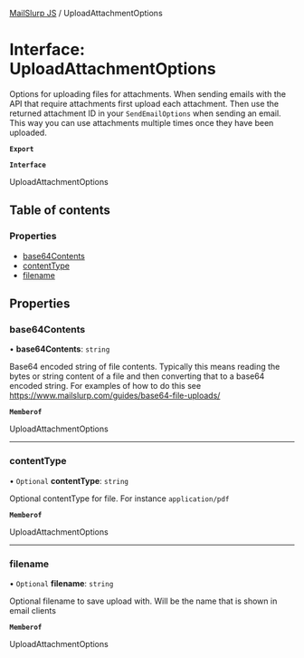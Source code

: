 [MailSlurp JS](../README.md) / UploadAttachmentOptions

# Interface: UploadAttachmentOptions

Options for uploading files for attachments. When sending emails with the API that require attachments first upload each attachment. Then use the returned attachment ID in your `SendEmailOptions` when sending an email. This way you can use attachments multiple times once they have been uploaded.

**`Export`**

**`Interface`**

UploadAttachmentOptions

## Table of contents

### Properties

- [base64Contents](UploadAttachmentOptions.md#base64contents)
- [contentType](UploadAttachmentOptions.md#contenttype)
- [filename](UploadAttachmentOptions.md#filename)

## Properties

### base64Contents

• **base64Contents**: `string`

Base64 encoded string of file contents. Typically this means reading the bytes or string content of a file and then converting that to a base64 encoded string. For examples of how to do this see https://www.mailslurp.com/guides/base64-file-uploads/

**`Memberof`**

UploadAttachmentOptions

___

### contentType

• `Optional` **contentType**: `string`

Optional contentType for file. For instance `application/pdf`

**`Memberof`**

UploadAttachmentOptions

___

### filename

• `Optional` **filename**: `string`

Optional filename to save upload with. Will be the name that is shown in email clients

**`Memberof`**

UploadAttachmentOptions
